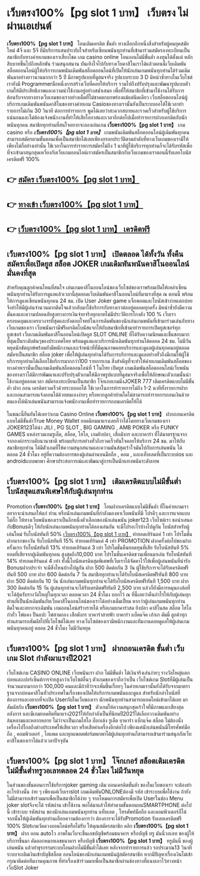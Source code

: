 # เว็บตรง100%【pg slot 1 บาท】  เว็บตรง ไม่ผ่านเอเย่นต์

**เว็บตรง100%【pg slot 1 บาท】** โอนเติมเครดิต ขั้นต่ำ  ทางเลือกอีกหนึ่งสิ่งสำหรับผู้คนยุคสมัยใหม่ 4จี และ 5จี ที่มีบริการแสนประทับใจสำหรับเซียนพนันทุกท่านที่เข้ามาร่วมสมัครลงทะเบียนเป็นสมาชิกกับทางค่ายเกมของเราเสี่ยงโชค เกม casino online โอนถอนไม่มีขั้นต่ำ ลงทุนได้ตั้งแต่ หลักสิบบาทขึ้นไปถึงหลักพัน ร่วมสนุกสนาน บันเทิงใจไปกับทางเว็บคาสิโนเราได้แล้วตอนนี้เว็บเดิมพันสล็อตออนไลน์ผู้ให้บริการเกมพนันเดิมพันสล็อตออนไลน์ที่เปิดให้นักเล่นเกมพนันทุกท่านได้ร่วมเดิมพันมาอย่างยาวนานมากกว่า 5 ปี มีภาพรูปแบบที่ดูสมจจริง รูปแบบระบบ 3 D
มิหนำซ้ำทางในเว็บไซต์เรายังมี Programmerมือหนึ่งการสร้างเว็บที่คอยให้บริการ  รวมไปถึงปรับปรุงและพัฒนารูปแบบตัวเกมให้มีประสิทธิภาพและความน่าใช้งานอยู่อย่างสม่ำเสมอ เพื่อที่ให้สมาชิกที่เข้ามาใช้งานได้รับการต้อนรับจากทางทางเว็บเกมของเราอย่างเต็มที่ไม่ขาดตกบกพร่องแม้แต่นิดเดียว เว็บสล็อตออนไลน์ผู้บริการเกมเดิมพันพนันคาสิโนของทางค่ายเกม Casioของทางเรานั้นยังเป็นระบบออโต้ใช้เวลาทำรายการไม่เกิน 30 วินาที ต่อการทำรายการ พูดได้เลยว่าสะดวกสบายและรวดเร็วสำหรับผู้ใช้บริการแน่นอนและไม่ต้องแจ้งพนักงานที่ทำให้เสียโอกาสและเวลาอีกต่อไปเมื่อทำรายการฝากเครดิตกับนักพนันทุกคน
สมาชิกทุกท่านที่สนใจอยากจะลองเล่นเกม **เว็บตรง100%【pg slot 1 บาท】** เกม casino  หรือ ***เว็บตรง100%【pg slot 1 บาท】*** เกมพนันเดิมพันสล็อตออนไลน์ผู้เดิมพันทุกคนสามารถสมัครตามขั้นตอนเพื่อเป็นสมาชิกได้เลยเพียงกรอกประวัติตามลำดับที่ทางเว็บเกมของเรามีให้เพียงไม่กี่อย่างเท่านั้น ใช้เวลาในการทำรายการสมัครไม่ถึง 1 นาทีผู้ใช้บริการทุกท่านก็จะได้รับรหัสเพื่อที่จะเข้ามาสนุกสุดเหวี่ยงกับเว็บเกมออนไลน์เราสมัครเป็นสมาชิกกับเว็บเกมของเราตอนนี้รับเลยโบนัสเครดิตฟรี 100%

## 👉 [สมัคร เว็บตรง100%【pg slot 1 บาท】](https://archa888.com/)
## 👉 [ทางเข้า เว็บตรง100%【pg slot 1 บาท】](https://archa888.com/)
## 👉 [เว็บตรง100%【pg slot 1 บาท】 เครดิตฟรี](https://archa888.com/)

## เว็บตรง100%【pg slot 1 บาท】 เปิดตลอด ได้ทั้งวัน ทั้งคืนสมัครเพื่อเปิดยูส สล็อต JOKER เกมเดิมพันพนันคาสิโนออนไลน์มั่นคงที่สุด

สำหรับคุณลูกค้าคนไหนที่สนใจ เล่นเกมคาสิโนออนไลน์ของเว็บไซต์ของเราพร้อมเปิดให้เหล่าเซียนพนันทุกท่านได้รับการดูแลแล้วเวลานี้สุดยอดเว็บเดิมพันคาสิโนออนไลน์ที่มาแรงที่สุด ณ ตอนนี้ พร้อมให้การดูแลเซียนพนันทุกคน 24 ชม. เปิด User Joker game แจ็กพอตและโบนัสเข้าง่ายแตกบ่อย จึงทำให้มีผู้เล่นจำนวนมากติดใจแล้วกลับมาใช้บริการกับทางเราต่ออยู่ตลอดทุกครั้ง มิหนำซ้ำยังมีความมั่นคงและความปลอดภัยสูงทางการเงินจ่ายจริงทุกบาทไม่มีประวัติการโกงตัง 100 % เว็บเราครอบคลุมและครบวงจรที่สุดและยังตอบโจทย์ในการเดิมพันของนักเล่นเกมพนันที่เข้ามาร่วมเล่นกับทางเว็บเกมของเรา
เว็บพนันเรามีฟรีเครดิตโบนัสแจกให้กับสมาชิกที่เข้ามาทำรายการเปิดยูสเซอร์ทุกยูสเซอร์ เว็บเกมเดิมพันคาสิโนออนไลน์เปิดยูส SLOT ONLINE ที่ได้รับความนิยมและชื่นชอบมากที่สุดเป็นระดับต้นๆของประเทศไทย พร้อมดูแลและบริการนักเดิมพันทุกท่านได้ตลอด 24 ชม. ไม่มีวันหยุดนักขัตฤกษ์พร้อมยังมีพนักงานและเจ้าหน้าที่ที่มีคุณภาพคอยบริการและดูแลผู้เล่นทุกคนอยู่ตลอด สมัครเป็นสมาชิก สล็อต joker เพื่อให้ผู้เล่นทุกท่านได้รับการบริการและดูแลอย่างทั่วถึงมีเกมให้ผู้ใช้บริการทุกท่านได้เลือกใช้บริการมากกว่า100 รายการเกม
สิ่งสำคัญที่จะทำให้ค่ายเกมเดิมพันสล็อตของทางค่ายเรานั้นเป็นเกมเดิมพันสล็อตออนไลน์ที่ 1 ในไทย เปิดยูส  เกมเดิมพันสล็อตออนไลน์เว็บพนันของทางเราได้มีการพัฒนาและปรับปรุงตัวเกมให้มีภาพรูปแบบที่ดูสมจจริงเพื่อให้ลักษณะตัวเกมนั้นน่าใช้งานอยู่ตลอดเวลา สมัครลงทะเบียนเป็นสมาชิก โจ๊กเกอเกมมิ่งJOKER 777 เติมเครดิตแบบไม่มีขั้นต่ำ ฝาก ถอน เครดิตรวดเร็วด้วยระบบออโต้ ใช้เวลาในการทำรายการไม่ถึง 1-2 นาทีทั้งรายการฝากและถอนสามารถแจ้งถอนได้ด้วยตนเองง่ายๆ หรือหากลูกค้าท่านใดไม่สามารถทำรายการถอนเงินด้วยตนเองได้นักเล่นพนันสามารถแจ้งพนักงานเพื่อทำรายการถอนเครดิตให้ได้

ในขณะนี้ยืนยันได้เลยว่าเกม  Casino Online **เว็บตรง100%【pg slot 1 บาท】** ฝากถอนเครดิต แบบไม่มีขั้นต่ำTrue Money Wallet ยอดนิยมมาแรงเลยก็ว่าได้โดยทางเว็บเกมของเรา JOKER123ได้นำ  JILI , PG SLOT , BIG GAMING , AMB POKER หรือ FUNKY GAMES แหล่งรวมเกมรูเล็ต, สล็อต, ไฮโล, เกมยิงปลา, เสือมังกร และบาคาร่า ที่ได้มาตรฐานจากจากองค์กรระบดับนานาชาติ พร้อมบริการอย่างทั่วถึงรวดเร็วทันใจคอยให้บริการ 24 ชม. มาให้กับสมาชิกทุกท่าน ได้มีตัวเกมที่ให้ความสนุกสนานและความมันส์สุดเร้าใจมันไปกับการเล่นพนัน ได้ ตลอด 24 ชั่วโมง อยู่ที่ความต้องการของผู้เล่นผ่านบนมือถือ , คอม , และแท็บเลตที่เป็นระบบios และ androidแบบพกพา ศึกษาประสบการณ์และพัฒนาสู่การเป็นนักแทงพนันระดับเทพ

## เว็บตรง100%【pg slot 1 บาท】 เติมเครดิตแบบไม่มีขั้นต่ำ โบนัสสุดแสนพิเศษให้กับผู้เล่นทุกท่าน

 Promotion  **เว็บตรง100%【pg slot 1 บาท】** โอนฝากเครดิตแบบไม่มีขั้นต่ำ ที่ในค่ายเกมเราอยากจะนำเสนอให้แก่  ท่าน หรือนักเล่นเกมพนันที่กำลังมองหาเว็บพนันที่มี โปรดีๆ และการแจกแบบไม่กั๊ก ให้ทางเว็บพนันของเราเป็นอีกหนึ่งตัวเลือกของนักเล่นพนัน joker123 เว็บไซต์เรา ขอนำเสนอกับBonusดีๆ ให้กับนักเล่นเกมพนันทุกท่านได้ลองเล่นกัน จะมีโปรอะไรบ้างไปดูกัน
โบนัสสำหรับผู้เล่นใหม่ รับโบนัสทันที 50% [เว็บตรง100%【pg slot 1 บาท】](https://archa888.com/) ทำยอดเทิร์นแค่ 1 เท่า
โปรโมชั่นฝากแรกของวัน รับโบนัสทันที 15% ทำยอดเทิร์นแค่ 4 เท่า
 PROMOTION ฝากครั้งต่อไปของฝากครั้งแรก รับโบนัสทันที 13% ทำยอดเทิร์นแค่ 3 เท่า
โปรโมชั่นคืนยอดทุนที่เสีย รับโบนัสทันที 5% ยอดที่เสียจากผู้เดิมพันทุกคน สูงสุดถึง10,000 บาท
โปรโมชั่นเครดิตชวนเพื่อนมาเล่น รับโบนัสทันที 14% ทำยอดเทิร์นแค่ 4 เท่า
ทั้งนี้โบนัสเครดิตสุดพิเศษที่เว็บเราได้จัดหาไว้ให้เพื่อผู้เล่นพนันที่น่ารัก Bonusฝากประจำ จะมีสิ่งไหนบ้างไปดูกัน
ฝาก 500 ติดต่อกัน 3 วัน ผู้ใช้บริการจะได้รับเครดิตฟรีทันที 500 บาท
ฝาก 600 ติดต่อกัน 7 วัน สมาชิกทุกท่านจะได้รับโบนัสเครดิตฟรีทันที 800 บาท
ฝาก 500 ติดต่อกัน 10 วัน นักเล่นเกมพนันทุกท่านจะได้รับโบนัสเครดิตฟรีทันที 1,500 บาท
ฝาก 300 ติดต่อกัน 15 วัน ผู้เล่นทุกท่านจะได้รับเครดิตฟรีทันที 2,500 บาท
แล้วก็ยังมีการหมุนกงล้อที่จะได้ลุ้นรับรางวัลใหญ่ในทุกเวลา ตลอดเวลา 24 ชั่วโมง บอกไว้ ณ ที่นี้เลยว่าคืนกำไรให้กับผู้เล่นทุกท่านที่เป็นนักเดิมพันกับเว็บคาสิโนออนไลน์ของเราได้อย่างเต็มเปี่ยม หากว่าผู้เล่นเกมพนันทุกท่านติดใจและอยากจะเดิมพัน เกมออนไลน์สร้างรายได้ หรือเกมบาคาร่าสด ยิงปลา คาสิโนสด สล็อต ไฮโล กำถั่ว ไพ่แคง ปั่นแปะ ไพ่สามกอง เสือมังกร บาคาร่าสายฟ้า บาคาร่า แบ็คแจ๊ค เก้าเก ดัมมี่ ลูกค้าทุกท่านสามารถสัมผัสไปที่เว็บไซต์ได้เลย ทางเว็บไซต์ของเรามีพนักงานและทีมงานคอยดูแลให้ผู้เล่นเกมพนันทุกคนอยู่ ตลอด 24 ชั่วโมง ไม่มีวันหยุด

## เว็บตรง100%【pg slot 1 บาท】 ฝากถอนเครดิต ขั้นต่ำ  เว็บเกม Slot กำลังมาแรงปี2021

เว็บไซต์เกม CASINO ONLINE เว็บพนันเรา ฝาก ไม่มีขั้นต่ำ ได้เงินจริงเล่นง่ายๆ รางวัลใหญ่แตกบ่อยและเปอร์เซ็นต์การจ่ายสูงกว่าเว็บไซต์อื่นๆ ตัวเกมของเราถือว่าเป็น เว็บไซต์เกม Slotที่มีผู้เล่นเป็นจำนวนมากมากกว่า 100,000 คนและมีถ้าทีว่าจะเพิ่มขึ้นเรื่อยๆ ในค่ายเกมเรานั้นยังได้รับจากมาตราฐานจากบ่อนคาสิโนทั่วประเทศในเรื่องของเปิดให้บริการเกมพนันและดูแล สำหรับนักล่าโบนัสที่ต้องการและอยากที่จะเปิด Userกับในเว็บของเรา นักพนันทุกท่านสามารถแอดไลน์เข้ามาได้เลย
	มาสัมผัสกับ **เว็บตรง100%【pg slot 1 บาท】** ตัวเกมให้ความสนุกสุดเร้าใจที่มีภาพและเสียงสุดอลังการ และมีเกมยอดฮิตที่มาแรง2021ให้กับกำลังเป็นที่นิยมปี2021ได้เลือกวางเดิมพันอย่างล้นหลามและหลากหลาย  ไม่ว่าจะเป็นเกมไฮโล ป๊อกเด้ง รูเล็ต บาคาร่า แบ็กแจ๊ค สล็อต ไม่ต้องนั่งเครื่องไปไกลถึงต่างประเทศให้เสียเวลา หรือเสียค่าเครื่องอีกต่อไป เพียงแค่นักเล่นพนันมีโทรศัพท์มือถือ , คอมพิวเตอร์ , ไอแพด และทุกแพลตฟอร์มพกพาได้ผู้เล่นทุกท่านก็สามารถเข้ามาร่วมสนุกกัลเว็บคาสิโนของเราได้แล้วเวลาปัจจุบัน

## เว็บตรง100%【pg slot 1 บาท】 โจ๊กเกอร์ สล็อตเติมเครดิตไม่มีขั้นต่ำทรูวอเลทตลอด 24 ชั่วโมง ไม่มีวันหยุด

ในส่วนของขั้นตอนการใช้บริการjoker gaming เติม ถอนเครดิตขั้นต่ำ ของในเว็บของเรา จะต้องทำอะไรบ้างนั้น ง่าย ๆ เพียงแค่เว็บเราslot เกมเดิมพันONLONEต้องมี รหัส เข้าระบบเพื่อใช้งาน ถ้ายังไม่มีสามารถเข้าร่วมมาเพื่อเป็นสมาชิกได้ง่าย ๆ จากโหมดการสมัครเพื่อเปิด Userในช่อง Menu joker slotจึงจะได้ รหัสผ่าน เข้าใช้งาน พอได้มาแล้วให้ทำตามขั้นตอนบนSMARTPHONE ต่อไปนี้
เข้าระบบ รหัสผ่าน  ของนักเล่นเกมพนันทุกท่าน แท็บเลต , โทรศัพท์มือถือ และคอมพิวเตอร์ก็ได้
จากนั้นให้ผู้เดิมพันทุกท่านเลือกความต้องการว่า ต้องการจะได้รับPromotion รับเลยเครดิตฟรี 100% Slotเกมวัดดวงออนไลน์หรือไม่รับ
ให้คุณสมัครสมาชิก คลิก **เว็บตรง100%【pg slot 1 บาท】** ฝาก ถอน autoไว ภาพในเว็บจะขึ้นเลขบัญชีพร้อมธนาคาร หรือบัญชี ทรู มันนี่วอเลท ของผู้ให้บริการขึ้นมา
คัดลอกหมายเลขธนาคาร หรือบัญชี **เว็บตรง100%【pg slot 1 บาท】** ทรูมันนี่ ของผู้เล่นพนัน แล้วทำธุรกรรมระบบโอนฝากไม่มีขั้นต่ำได้เลย
หลังจากทำรายการแล้ว รอประมาณ13 วินาที ระบบจะเติมเงินเข้าบัญชีสล็อต ออนไลน์ของนักเล่นเกมพนันผู้สมัครสมาชิก
หากมีปัญหาเรื่องเงินไม่เข้า กรุณาติดต่อทีมงานคุณภาพ ที่ทำเรื่องเข้าร่วมมาเพื่อเป็นสมาชิกผ่านช่องทางที่แนบเอาไว้ทางหน้าเว็บSlot Joker


